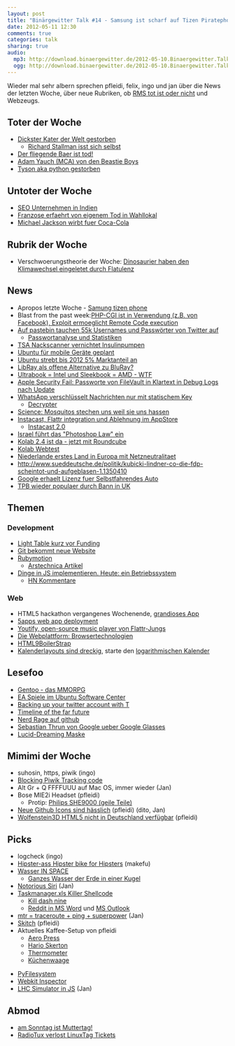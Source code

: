 ```yaml
---
layout: post
title: "Binärgewitter Talk #14 - Samsung ist scharf auf Tizen Piratephone"
date: 2012-05-11 12:30
comments: true
categories: talk
sharing: true
audio:
  mp3: http://download.binaergewitter.de/2012-05-10.Binaergewitter.Talk.14.mp3
  ogg: http://download.binaergewitter.de/2012-05-10.Binaergewitter.Talk.14.ogg 
---
```

Wieder mal sehr albern sprechen pfleidi, felix, ingo und jan über die News der letzten Woche, über neue Rubriken, ob [RMS tot ist oder nicht](http://www.fsf.org/news/richard-stallman-speech-in-barcelona-canceled) und Webzeugs.

## Toter der Woche

- [Dickster Kater der Welt gestorben]( http://www.welt.de/vermischtes/weltgeschehen/article106272957/Dickster-Kater-der-Welt-in-Tierheim-gestorben.html )
    * [Richard Stallman isst sich selbst]( http://www.youtube.com/watch?v=I25UeVXrEHQ )
- [Der fliegende Baer ist tod!]( http://www.blick.ch/news/ausland/der-fliegende-baer-ist-tot-id1872570.html )
- [Adam Yauch (MCA) von den Beastie Boys](http://de.wikipedia.org/wiki/Adam_Yauch )
- [Tyson aka python gestorben](http://sandhaut.net/blog/index.php?/archives/276-Und-leise-sag-ich-Servus....html )

## Untoter der Woche

- [SEO Unternehmen in Indien]( http://www.affiliatetemple.com/google-penguin-creates-mass-unemployment-in-india/ )
- [Franzose erfaehrt von eigenem Tod in Wahllokal]( http://www.focus.de/panorama/welt/schreck-im-wahllokal-angeblich-toter-franzose-will-stimmzettel-angeben_aid_748686.html )
- [Michael Jackson wirbt fuer Coca-Cola]( http://www.handelsblatt.com/panorama/aus-aller-welt/michael-jackson-ein-toter-macht-noch-einmal-cola-werbung/6590240.html )

## Rubrik der Woche

- Verschwoerungstheorie der Woche: [Dinosaurier haben den Klimawechsel eingeletet durch Flatulenz]( http://news.slashdot.org/story/12/05/07/1533225/methane-producing-dinosaurs-may-have-changed-climate )

## News

- Apropos letzte Woche - [Samung tizen phone](http://www.pro-linux.de/news/1/18352/samsung-praesentiert-tizen-smartphone.html )
- Blast from the past week:[PHP-CGI ist in Verwendung (z.B. von Facebook), Exploit ermoeglicht Remote Code execution](http://www.metasploitminute.com/2012/05/cve-2012-1823-php-cgi-bug.html )
- [Auf pastebin tauchen 55k Usernames und Passwörter von Twitter auf]( http://www.airdemon.net/hacker107.html )
    * [Passwortanalyse und Statistiken](http://blog.eset.se/55-000-hacked-twitter-accounts-leaked-or/ )
- [TSA Nackscanner vernichtet Insulinpumpen]( http://www.abc4.com/content/news/state/story/TSA-diabetes-salt-lake-insulin-savannah/Az-QjubuEUeXMX7LAbC1Xw.cspx )
- [Ubuntu für mobile Geräte geplant]( http://www.golem.de/news/canonical-ubuntu-fuer-mobile-geraete-geplant-1205-91631.html )
- [Ubuntu strebt bis 2012 5% Marktanteil an](http://www.pro-linux.de/news/1/18349/ubuntu-peilt-fuenf-prozent-marktanteil-weltweit-an.html )
- [LibRay als offene Alternative zu BluRay?]( http://www.golem.de/news/drm-freie-filme-kickstarter-projekt-will-offene-blu-ray-alternative-1205-91593.html )
- [Ultrabook = Intel und Sleekbook = AMD - WTF]( http://techland.time.com/2012/05/09/hp-introduces-new-ultrabooks-and-sleekbooks-but-lets-just-call-them-notebooks-shall-we/ )
- [Apple Security Fail: Passworte von FileVault in Klartext in Debug Logs nach Update]( http://apple.slashdot.org/story/12/05/06/1621216/apple-security-blunder-exposes-lion-login-passwords-in-clear-text )
- [WhatsApp verschlüsselt Nachrichten nur mit statischem Key]( http://techie-buzz.com/online-security/whatsapp-security-woes-hardcoded-aes-key-used-for-message-storage.html )
    * [Decrypter](http://www2.unsec.net/whatsapp/ )
- [Science: Mosquitos stechen uns weil sie uns hassen]( http://www.theonion.com/articles/mosquitoes-dont-even-need-to-bite-us-study-shows,28084/ )
- [Instacast, Flattr integration und Ablehnung im AppStore]( http://vemedio.com/blog/posts/instacast-hd-rejected-over-flattr-integration )
    * [Instacast 2.0]( http://vemedio.com/blog/instacast/instacast-2-0-available )
- [Israel führt das "Photoshop Law" ein]( http://science.slashdot.org/story/12/05/09/1842227/israel-passes-photoshop-law-to-combat-anorexia )
- [Kolab 2.4 ist da - jetzt mit Roundcube]( http://kolabsys.com/ )
 - [Kolab Webtest](https://webmail.klab.cc/ )
- [Niederlande erstes Land in Europa mit Netzneutralitaet](https://www.bof.nl/2012/05/08/netherlands-first-country-in-europe-with-net-neutrality/ )
- http://www.sueddeutsche.de/politik/kubicki-lindner-co-die-fdp-scheintot-und-aufgeblasen-1.1350410
- [Google erhaelt Lizenz fuer Selbstfahrendes Auto]( http://arstechnica.com/tech-policy/news/2012/05/google-gets-license-to-test-drive-autonomous-cars-on-nevada-roads.ars )
- [TPB wieder populaer durch Bann in UK](http://www.neowin.net/news/the-pirate-bay-big-jump-in-traffic-following-uk-isp-ban )

## Themen

### Development

- [Light Table kurz vor Funding](http://www.kickstarter.com/projects/306316578/light-table )
- [Git bekommt neue Website]( https://github.com/blog/1125-new-git-homepage )
- [Rubymotion]( http://merbist.com/2012/05/04/macruby-on-ios-rubymotion-review/ )
    * [Arstechnica Artikel]( http://arstechnica.com/business/news/2012/05/exclusive-building-ruby-ios-applications-with-rubymotion.ars )
- [Dinge in JS implementieren. Heute: ein Betriebssystem]( https://github.com/charliesome/jsos )
    * [HN Kommentare]( http://news.ycombinator.com/item?id=3938811 )

### Web

- HTML5 hackathon vergangenes Wochenende, [grandioses App](http://soundscape.nodester.com )
- [5apps web app deployment](http://5apps.com )
- [Youtify, open-source music player von Flattr-Jungs](http://youtify.com )
- [Die Webplattform: Browsertechnologien](http://platform.html5.org )
- [HTML9BoilerStrap]( http://html9responsiveboilerstrapjs.com/ )
- [Kalenderlayouts sind dreckig](http://www.marco.org/2010/03/28/more-ideas-than-time-logarithmic-calendar-view ), starte den [logarithmischen Kalender](http://github.com/jancborchardt/focalendar )

## Lesefoo

- [Gentoo - das MMORPG]( http://www.heise.de/open/news/foren/S-Ich-spiele-das-MMORPG-Gentoo/forum-227930/msg-21793161/read/ )
- [EA Spiele im Ubuntu Software Center](http://www.pro-linux.de/news/1/18355/ea-vertreibt-spiele-ueber-das-ubuntu-software-center.html )
- [Backing up your twitter account with T]( http://blog.jphpsf.com/2012/05/07/backing-up-your-twitter-account-with-t/ )
- [Timeline of the far future]( http://en.wikipedia.org/wiki/Timeline_of_the_far_future )
- [Nerd Rage auf github]( https://github.com/joyent/node/pull/1580 )
- [Sebastian Thrun von Google ueber Google Glasses]( http://www.charlierose.com/view/interview/12321 )
- [Lucid-Dreaming Maske](http://www.kickstarter.com/projects/1047510073/remee-the-rem-enhancing-lucid-dreaming-mask )

## Mimimi der Woche

* suhosin, https, piwik (ingo)
* [Blocking Piwik Tracking code]( http://piwik.org/docs/javascript-tracking/#toc-asynchronous-tracking )
* Alt Gr + Q FFFFUUU auf Mac OS, immer wieder (Jan)
* Bose MIE2i Headset (pfleidi)
  * Protip: [Philips SHE9000 (geile Teile)](http://www.amazon.de/Philips-SHE9000-Kopfh%C3%B6rer-Metallgeh%C3%A4use-schwarz/dp/B004NROUBQ )
* [Neue Github Icons sind hässlich]( https://github.com/blog/1135-the-making-of-octicons ) (pfleidi) (dito, Jan)
* [Wolfenstein3D HTML5 nicht in Deutschland verfügbar]( http://wolfenstein.bethsoft.com/ ) (pfleidi)


## Picks

* logcheck (ingo)
* [Hipster-ass Hipster bike for Hipsters](i.imgur.com/wdmu0.jpg ) (makefu)
* [Wasser IN SPACE]( http://www.golem.de/news/raumfahrt-wasser-wabert-im-weltall-1205-91621.html )
  * [Ganzes Wasser der Erde in einer Kugel](ga.water.usgs.gov/edu/2010/pictures/full-size/global-water-volume-large.jpg )
* [Notorious Siri](http://robb.is/working-on/notorious-siri/ ) (Jan)
* [Taskmanager.xls Killer Shellcode](http://blog.didierstevens.com/2012/05/01/update-taskmanager-xls-v0-1-3-killer-shellcode/ )
    - [Kill dash nine]( http://www.monzy.com/intro/killdashnine_lyrics.html )
   * [Reddit in MS Word](http://msworddit.com ) und [MS Outlook](http://msoutlookit.com )
* [mtr = traceroute + ping + superpower](http://www.commandlinefu.com/commands/view/1132/mtr-better-than-traceroute-and-ping-combined ) (Jan)
* [Skitch]( http://skitch.com ) (pfleidi)
* Aktuelles Kaffee-Setup von pfleidi
    - [Aero Press]( https://www.amazon.de/dp/B000GXZ2GS/ref=as_li_ss_til?tag=retinacast-21 )
    - [Hario Skerton]( http://www.coffeecircle.com/hario-skerton-kaffeemuehle )
    - [Thermometer]( https://www.amazon.de/dp/B001BROOO4/ref=as_li_ss_til?tag=retinacast-21 )
    - [Küchenwaage]( https://www.amazon.de/dp/B000NZEB98/ref=as_li_ss_til?tag=retinacast-21 )
- [PyFilesystem]( http://code.google.com/p/pyfilesystem/ )
- [Webkit Inspector](http://jtaby.com/2012/04/23/modern-web-development-part-1.html )
- [LHC Simulator in JS](http://www.nihilogic.dk/labs/lhc_simulation/ ) (Jan)


## Abmod

- [am Sonntag ist Muttertag!](http://www.youtube.com/watch?v=X0DeIqJm4vM )
- [RadioTux verlost LinuxTag Tickets](http://www.radiotux.de/index.php?/archives/7958-RadioTux-Sendung-April-2012.html )
